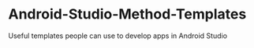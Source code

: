 # Android-Studio-Method-Templates
Useful templates people can use to develop apps in Android Studio

